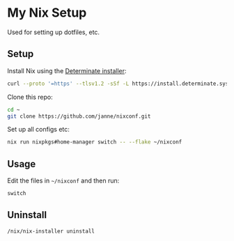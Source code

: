 # My Nix Setup

Used for setting up dotfiles, etc.

## Setup

Install Nix using the [Determinate installer](https://github.com/DeterminateSystems/nix-installer):

```bash
curl --proto '=https' --tlsv1.2 -sSf -L https://install.determinate.systems/nix | sh -s -- install
```

Clone this repo:

```bash
cd ~
git clone https://github.com/janne/nixconf.git
```

Set up all configs etc:

```bash
nix run nixpkgs#home-manager switch -- --flake ~/nixconf
```

## Usage

Edit the files in `~/nixconf` and then run:

```bash
switch
```

## Uninstall

```bash
/nix/nix-installer uninstall
```
